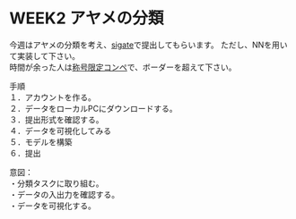 # WEEK2 アヤメの分類
今週はアヤメの分類を考え、[sigate](https://signate.jp/competitions/115/data)で提出してもらいます。
ただし、NNを用いて実装して下さい。
<br>時間が余った人は[称号限定コンペ](https://signate.jp/competitions/750)で、ボーダーを超えて下さい。

手順<br>
１．アカウントを作る。<br>
２．データをローカルPCにダウンロードする。<br>
３．提出形式を確認する。<br>
４．データを可視化してみる<br>
５．モデルを構築<br>
６．提出<br>

意図：<br>
・分類タスクに取り組む。<br>
・データの入出力を確認する。<br>
・データを可視化する。
